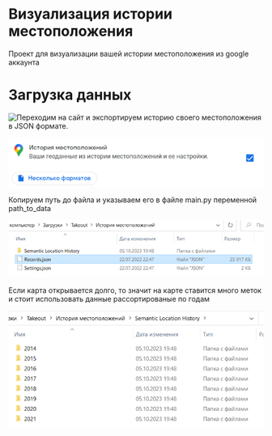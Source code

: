 # Визуализация истории местоположения
Проект для визуализации вашей истории местоположения из google аккаунта
# Загрузка данных
![Переходим на сайт](https://takeout.google.com/settings/takeout) и экспортируем историю своего местоположения в JSON формате.

![Экспорт данных](imgs/ru_export.png?raw=true "Экспорт данных")

Копируем путь до файла и указываем его в файле main.py переменной path_to_data

![Данные местоположений](imgs/ru_records.png?raw=true "Данные местоположений")

Если карта открывается долго, то значит на карте ставится много меток и стоит использовать данные рассортированые по годам

![Местоположения по годам](imgs/ru_years.png?raw=true "Местоположения по годам")
